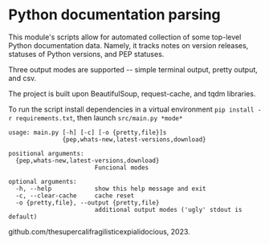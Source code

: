 # Python documentation parsing

This module's scripts allow for automated collection of some top-level Python documentation data. Namely, it tracks notes on version releases, statuses of Python versions, and PEP statuses.

Three output modes are supported -- simple terminal output, pretty output, and csv.

The project is built upon BeautifulSoup, request-cache, and tqdm libraries.

To run the script install dependencies in a virtual environment `pip install -r requirements.txt`, then launch `src/main.py *mode*`

```
usage: main.py [-h] [-c] [-o {pretty,file}]s
               {pep,whats-new,latest-versions,download}

positional arguments:
  {pep,whats-new,latest-versions,download}
                        Funcional modes

optional arguments:
  -h, --help            show this help message and exit
  -c, --clear-cache     cache reset
  -o {pretty,file}, --output {pretty,file}
                        additional output modes ('ugly' stdout is default)
```

github.com/thesupercalifragilisticexpialidocious, 2023.
